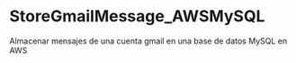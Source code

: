 # StoreGmailMessage_AWSMySQL
Almacenar mensajes de una cuenta gmail en una base de datos MySQL en AWS
